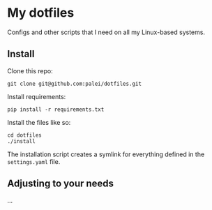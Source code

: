# My dotfiles

Configs and other scripts that I need on all my Linux-based systems.

## Install

Clone this repo:

    git clone git@github.com:palei/dotfiles.git

Install requirements:

    pip install -r requirements.txt

Install the files like so:

    cd dotfiles
    ./install

The installation script creates a symlink for everything defined in the `settings.yaml` file.

## Adjusting to your needs

...
